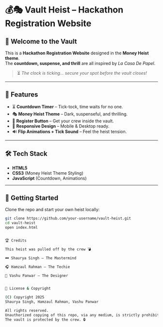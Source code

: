 # 💰🎭 Vault Heist – Hackathon Registration Website

## 🏦 Welcome to the Vault
This is a **Hackathon Registration Website** designed in the **Money Heist theme**.  
The **countdown, suspense, and thrill** are all inspired by *La Casa De Papel*.  

> ⏳ *The clock is ticking… secure your spot before the vault closes!*

---

## 🎯 Features
- ⏳ **Countdown Timer** – Tick-tock, time waits for no one.  
- 🎭 **Money Heist Theme** – Dark, suspenseful, and thrilling.  
- 📩 **Register Button** – Get your crew inside the vault.  
- 📱 **Responsive Design** – Mobile & Desktop ready.  
- 🔊 **Flip Animations + Tick Sound** – Feel the heist tension.  

---

## 🛠️ Tech Stack
- **HTML5**  
- **CSS3** (Money Heist Theme Styling)  
- **JavaScript** (Countdown, Animations)  

---

## 🚀 Getting Started
Clone the repo and start your own heist locally:

```bash
git clone https://github.com/your-username/vault-heist.git
cd vault-heist
open index.html


🏆 Credits

This heist was pulled off by the crew 💣

🕶️ Shaurya Singh – The Mastermind

🎧 Hamzaul Rahman – The Techie

🎨 Vashu Panwar – The Designer


📜 License & Copyright

(C) Copyright 2025
Shaurya Singh, Hamzaul Rahman, Vashu Panwar

All rights reserved.
Unauthorized copying of this repo, via any medium, is strictly prohibited.
The vault is protected by the crew. 🔒
